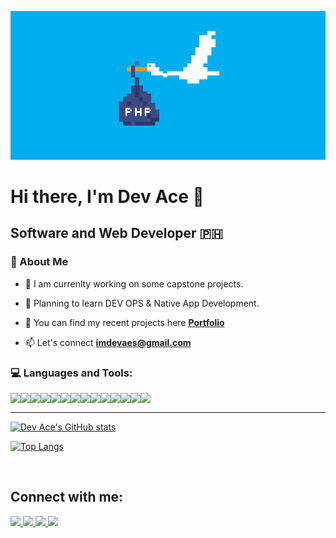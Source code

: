 ![image](https://github.com/alasacelui/alasacelui/blob/main/images/php.gif)

# Hi there, I'm Dev Ace 👋

## Software and Web Developer 🇵🇭

### 📌 About Me

- 📌 I am currenlty working on some capstone projects.

- 📌 Planning to learn DEV OPS & Native App Development.

- 📌 You can find my recent projects here **[Portfolio](https://dev-ace.netlify.app/)**

- 📫 Let's connect **imdevaes@gmail.com**

### 💻 Languages and Tools:

<img align="left" src="https://img.icons8.com/color/48/000000/html-5.png"/>
<img align="left" src="https://img.icons8.com/color/48/000000/css3.png"/>
<img align="left" src="https://img.icons8.com/color/48/000000/bootstrap.png"/>
<img align="left" src="https://img.icons8.com/color/48/000000/javascript.png"/> 
<img align="left" src="https://img.icons8.com/ios-filled/50/000000/jquery.png"/>
<img align="left" src="https://img.icons8.com/color/48/000000/vue-js.png"/>
<img align="left" src="https://img.icons8.com/dusk/64/000000/php-logo.png"/>
<img align="left" src="https://img.icons8.com/fluency/48/000000/laravel.png"/>
<img align="left" src="https://img.icons8.com/color/48/000000/c-sharp-logo.png"/>
<img align="left" src="https://img.icons8.com/color/48/000000/dart.png"/>
<img align="left" src="https://img.icons8.com/fluent/50/000000/mysql-logo.png"/>
<img align="left" src="https://img.icons8.com/color/48/000000/postgreesql.png"/>
<img align="left" src="https://img.icons8.com/color/48/000000/postgreesql.png"/>
<img align="left" src="https://img.icons8.com/color/48/000000/git.png"/>

<br/>

---

[![Dev Ace's GitHub stats](https://github-readme-stats.vercel.app/api?username=alasacelui&show_icons=true&theme=vue-dark)](https://github.com/alasacelui/github-readme-stats)

[![Top Langs](https://github-readme-stats.vercel.app/api/top-langs/?username=alasacelui)](https://github.com/alasacelui/github-readme-stats)

<br/>

## Connect with me:

<p align="left">
<a href ="mailto:imdevaes@gmail.com">
    <img src="https://img.icons8.com/external-justicon-flat-justicon/64/000000/external-gmail-social-media-justicon-flat-justicon.png"/>
</a>
<a href ="https://www.linkedin.com/in/dev-ace-103076220/">
    <img src="https://img.icons8.com/fluent/48/000000/linkedin.png"/>
</a>
<a href ="https://www.facebook.com/dvocapstonedeveloper">
   <img src="https://img.icons8.com/color/48/000000/facebook.png"/>
</a>
<a href ="https://www.facebook.com/im.dev.aes">
    <img src="https://img.icons8.com/cotton/64/000000/facebook-messenger--v4.png"/>
</a>
</p>
